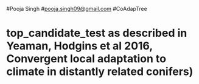 #Pooja Singh
#pooja.singh09@gmail.com
#CoAdapTree
# top_candidate_test as described in Yeaman, Hodgins et al 2016, Convergent local adaptation to climate in distantly related conifers)
